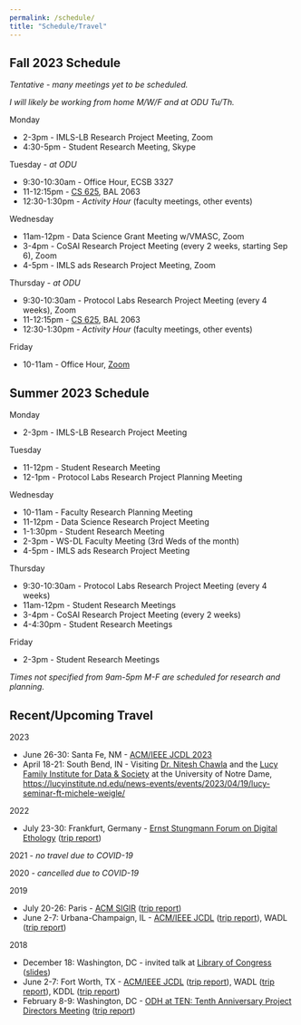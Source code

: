 ```yaml
---
permalink: /schedule/
title: "Schedule/Travel"
---
```


## Fall 2023 Schedule

*Tentative - many meetings yet to be scheduled.*  

*I will likely be working from home M/W/F and at ODU Tu/Th.*

Monday

* 2-3pm - IMLS-LB Research Project Meeting, Zoom
* 4:30-5pm - Student Research Meeting, Skype

Tuesday - *at ODU*

* 9:30-10:30am - Office Hour, ECSB 3327
* 11-12:15pm - [CS 625](https://weiglemc.github.io/teaching/2023-fall-cs625), BAL 2063
* 12:30-1:30pm - *Activity Hour* (faculty meetings, other events)

Wednesday

* 11am-12pm - Data Science Grant Meeting w/VMASC, Zoom
* 3-4pm - CoSAI Research Project Meeting (every 2 weeks, starting Sep 6), Zoom
* 4-5pm - IMLS ads Research Project Meeting, Zoom

Thursday - *at ODU*

* 9:30-10:30am - Protocol Labs Research Project Meeting (every 4 weeks), Zoom
* 11-12:15pm - [CS 625](https://weiglemc.github.io/teaching/2023-fall-cs625), BAL 2063
* 12:30-1:30pm - *Activity Hour* (faculty meetings, other events)

Friday

* 10-11am - Office Hour, [Zoom](https://odu.zoom.us/j/96765985329?pwd=NWNrS2ZFSmpLcWVWdTRyZmg0UXlvUT09&from=addon)

## Summer 2023 Schedule

Monday

* 2-3pm - IMLS-LB Research Project Meeting

Tuesday

* 11-12pm - Student Research Meeting
* 12-1pm - Protocol Labs Research Project Planning Meeting

Wednesday

* 10-11am - Faculty Research Planning Meeting
* 11-12pm - Data Science Research Project Meeting
* 1-1:30pm - Student Research Meeting
* 2-3pm - WS-DL Faculty Meeting (3rd Weds of the month)
* 4-5pm - IMLS ads Research Project Meeting

Thursday

* 9:30-10:30am - Protocol Labs Research Project Meeting (every 4 weeks)
* 11am-12pm - Student Research Meetings
* 3-4pm - CoSAI Research Project Meeting (every 2 weeks)
* 4-4:30pm - Student Research Meetings

Friday
* 2-3pm - Student Research Meetings

*Times not specified from 9am-5pm M-F are scheduled for research and planning.*


## Recent/Upcoming Travel

2023

* June 26-30: Santa Fe, NM - [ACM/IEEE JCDL 2023](https://2023.jcdl.org/)
* April 18-21: South Bend, IN - Visiting [Dr. Nitesh Chawla](https://lucyinstitute.nd.edu/people/leadership-team/nitesh-chawla/) and the [Lucy Family Institute for Data & Society](https://lucyinstitute.nd.edu/) at the University of Notre Dame, <https://lucyinstitute.nd.edu/news-events/events/2023/04/19/lucy-seminar-ft-michele-weigle/>

2022

* July 23-30: Frankfurt, Germany  - [Ernst Stungmann Forum on Digital Ethology](https://www.esforum.de/forums/ESF34_Digital_Ethology.html) ([trip report](https://ws-dl.blogspot.com/2022/08/2022-08-03-ernst-strungmann-forum-on.html))

2021 - *no travel due to COVID-19*

2020 - *cancelled due to COVID-19*

2019

* July 20-26: Paris - [ACM SIGIR](http://sigir.org/sigir2019/) ([trip report](https://ws-dl.blogspot.com/2019/07/2019-07-30-sigir-2019-in-paris-trip.html))
* June 2-7: Urbana-Champaign, IL - [ACM/IEEE JCDL](http://2019.jcdl.org) ([trip report](https://ws-dl.blogspot.com/2019/06/2019-06-05-joint-conference-on-digital.html)), WADL ([trip report](https://ws-dl.blogspot.com/2019/06/2019-06-20-web-archiving-and-digital.html))

2018

* December 18: Washington, DC - invited talk at [Library of Congress](https://www.loc.gov) ([slides](https://www.slideshare.net/mweigle/wsdls-work-towards-enabling-personal-use-of-web-archives-126145392))
* June 2-7: Fort Worth, TX - [ACM/IEEE JCDL](http://2018.jcdl.org) ([trip report](http://ws-dl.blogspot.com/2018/06/2018-06-08-joint-conference-on-digital_8.html)), WADL ([trip report](http://ws-dl.blogspot.com/2018/06/2018-06-11-web-archive-and-digital.html)), KDDL ([trip report](http://ws-dl.blogspot.com/2018/06/2018-06-11-knowledge-discovery-from.html))
* February 8-9: Washington, DC - [ODH at TEN: Tenth Anniversary Project Directors Meeting](https://www.neh.gov/divisions/odh/grant-news/odh-ten-our-tenth-anniversary-project-directors-meeting) ([trip report](http://ws-dl.blogspot.com/2018/03/2018-03-12-neh-odh-project-directors.html))
